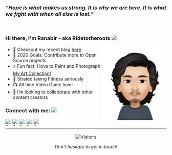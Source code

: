### _“Hope is what makes us strong. It is why we are here. It is what we fight with when all else is lost.”_

<br />

### Hi there, I'm Ranabir - aka Ridetotheroots <img src="https://media.giphy.com/media/hvRJCLFzcasrR4ia7z/giphy.gif" width="25px"></a>
<img align="right" height="230px" width="200px" alt="Ranabir" src="/ranabir_longhair.png" />

- 🌱 Checkout my recent blog [here](https://dzone.com/articles/top-5-free-and-open-source-game-engines-you-should)
- 🥅 2020 Goals: Contribute more to Open Source projects
- ⚡ Fun fact: I love to Paint and Photograph [My Art Collection!](https://github.com/Ridetotheroots/artwork/blob/master/README.md)
- 💪 Strated taking Fitness seriously
- 📺 All time Video Game lover
- 👯 I’m looking to collaborate with other content creators

### Connect with me:  <img src="https://media.giphy.com/media/LnQjpWaON8nhr21vNW/giphy.gif" height="32">

[<img align="left" width="22px" alt="Ranabir's Instagram" height="22px" src="https://cdn.jsdelivr.net/npm/simple-icons@v3/icons/instagram.svg" />](https://www.instagram.com/ridetotheroots/?hl=en)
[<img align="left" width="22px" alt="Ranabir's Youtube" height="22px" src="https://cdn.jsdelivr.net/npm/simple-icons@v3/icons/youtube.svg" />](https://www.youtube.com/watch?v=E-S5o_UZFgw&t=1s)
[<img align="left" width="22px" alt="Ranabir's Twitter" height="22px" src="https://cdn.jsdelivr.net/npm/simple-icons@v3/icons/twitter.svg" />](https://twitter.com/Ridetotheroots)
[<img align="left" width="22px" alt="Ranabir's Linkedin" height="22px" src="https://cdn.jsdelivr.net/npm/simple-icons@v3/icons/linkedin.svg" />](https://www.linkedin.com/in/ranabir-chakraborty-a71074b4/)
[<img align="left" width="22px" alt="Ranabir's facebook" height="22px" src="https://cdn.jsdelivr.net/npm/simple-icons@3.4.0/icons/facebook.svg" />](https://www.facebook.com/ranabir.chakraborty218/)

<br />

---

<p align=center>                           
  <img align=center  src="https://visitor-badge.laobi.icu/badge?page_id=RanabirChakraborty.RanabirChakraborty" alt="Visitors">                     
</p>

<p align=center>
<em>Don't hesitate to get in touch!</em>
</p>
